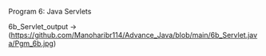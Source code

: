 

Program 6: Java Servlets

6b_Servlet_output ->(https://github.com/Manoharibr114/Advance_Java/blob/main/6b_Servlet.java/Pgm_6b.jpg)
